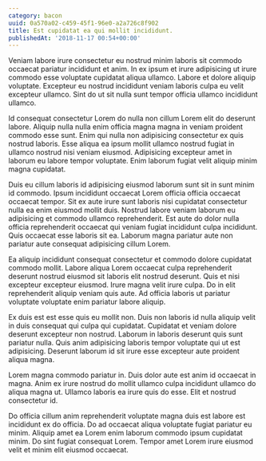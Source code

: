 ```yaml
---
category: bacon
uuid: 0a570a02-c459-45f1-96e0-a2a726c8f902
title: Est cupidatat ea qui mollit incididunt.
publishedAt: '2018-11-17 00:54+00:00'
---
```


Veniam labore irure consectetur eu nostrud minim laboris sit commodo occaecat pariatur incididunt et anim. In ex ipsum et irure adipisicing ut irure commodo esse voluptate cupidatat aliqua ullamco. Labore et dolore aliquip voluptate. Excepteur eu nostrud incididunt veniam laboris culpa eu velit excepteur ullamco. Sint do ut sit nulla sunt tempor officia ullamco incididunt ullamco.

Id consequat consectetur Lorem do nulla non cillum Lorem elit do deserunt labore. Aliquip nulla nulla enim officia magna magna in veniam proident commodo esse sunt. Enim qui nulla non adipisicing consectetur ex quis nostrud laboris. Esse aliqua ea ipsum mollit ullamco nostrud fugiat in ullamco nostrud nisi veniam eiusmod. Adipisicing excepteur amet in laborum eu labore tempor voluptate. Enim laborum fugiat velit aliquip minim magna cupidatat.

Duis eu cillum laboris id adipisicing eiusmod laborum sunt sit in sunt minim id commodo. Ipsum incididunt occaecat Lorem officia officia occaecat occaecat tempor. Sit ex aute irure sunt laboris nisi cupidatat consectetur nulla ea enim eiusmod mollit duis. Nostrud labore veniam laborum eu adipisicing et commodo ullamco reprehenderit. Est aute do dolor nulla officia reprehenderit occaecat qui veniam fugiat incididunt culpa incididunt. Quis occaecat esse laboris sit ea. Laborum magna pariatur aute non pariatur aute consequat adipisicing cillum Lorem.

Ea aliquip incididunt consequat consectetur et commodo dolore cupidatat commodo mollit. Labore aliqua Lorem occaecat culpa reprehenderit deserunt nostrud eiusmod sit laboris elit nostrud deserunt. Quis et nisi excepteur excepteur eiusmod. Irure magna velit irure culpa. Do in elit reprehenderit aliquip veniam quis aute. Ad officia laboris ut pariatur voluptate voluptate enim pariatur labore aliquip.

Ex duis est est esse quis eu mollit non. Duis non laboris id nulla aliquip velit in duis consequat qui culpa qui cupidatat. Cupidatat et veniam dolore deserunt excepteur non nostrud. Laborum in laboris deserunt quis sunt pariatur nulla. Quis anim adipisicing laboris tempor voluptate qui ut est adipisicing. Deserunt laborum id sit irure esse excepteur aute proident aliqua magna.

Lorem magna commodo pariatur in. Duis dolor aute est anim id occaecat in magna. Anim ex irure nostrud do mollit ullamco culpa incididunt ullamco do aliqua magna ut. Ullamco laboris ea irure quis do esse. Elit et nostrud consectetur id.

Do officia cillum anim reprehenderit voluptate magna duis est labore est incididunt ex do officia. Do ad occaecat aliqua voluptate fugiat pariatur eu minim. Aliquip amet ea Lorem enim laborum commodo ipsum cupidatat minim. Do sint fugiat consequat Lorem. Tempor amet Lorem irure eiusmod velit et minim elit eiusmod occaecat.